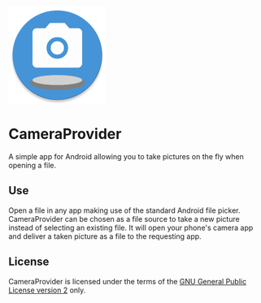 ![Camera Provider Logo](app/src/main/res/mipmap-xxxhdpi/ic_launcher_round.webp)
# CameraProvider
A simple app for Android allowing you to take pictures on the fly when opening a file.

## Use
Open a file in any app making use of the standard Android file picker. CameraProvider can be chosen
as a file source to take a new picture instead of selecting an existing file. It will open your
phone's camera app and deliver a taken picture as a file to the requesting app.

## License
CameraProvider is licensed under the terms of the
[GNU General Public License version 2](https://www.gnu.org/licenses/old-licenses/gpl-2.0.html) only.